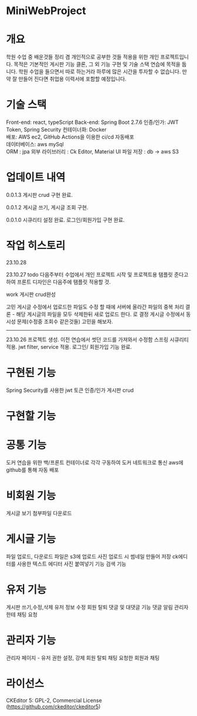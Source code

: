 # MiniWebProject
# 개요
학원 수업 중 배운것들 정리 겸 개인적으로 공부한 것들 적용을 위한 개인 프로젝트입니다.
목적은 기본적인 게시판 기능 클론, 그 외 기능 구현 및 기술 스택 연습에 목적을 둡니다.
학원 수업을 들으면서 따로 하는거라 하루에 많은 시간을 투자할 수 없습니다.
만약 잘 만들어 진다면 취업용 이력서에 포함할 예정입니다.

# 기술 스택
Front-end: react, typeScript
Back-end: Spring Boot 2.7.6
인증/인가: JWT Token, Spring Security
컨테이너화: Docker                                  
배포: AWS ec2, GitHub Actions을 이용한 ci/cd 자동배포    
데이터베이스: aws mySql                          
ORM : jpa
외부 라이브러리 : Ck Editor, Material UI
파일 저장 : db -> aws S3   

# 업데이트 내역
0.0.1.3
게시판 crud 구현 완료.

0.0.1.2
게시글 쓰기, 게시글 조회 구현.

0.0.1.0
시큐리티 설정 완료.
로그인/회원가입 구현 완료.


# 작업 히스토리
23.10.28


23.10.27
todo 
다음주부터 수업에서 개인 프로젝트 시작 및 프로젝트용 탬플릿 준다고 하여
프론트 디자인은 다음주에 탬플릿 적용할 것.

work
게시판 crud완성

고민
게시글 수정에서 업로드한 파일도 수정 할 때에 서버에 올라간 파일의 중복 처리
결론 - 해당 게시글의 파일을 모두 삭제한뒤 새로 업로드 한다. 로 결정
게시글 수정에서 동시성 문제(수정중 조회수 같은것들) 고민을 해보자.

------------------------------------------------------------------------------------------------------------
23.10.26 
프로젝트 생성.
이전 연습에서 썻던 코드를 가져와서 수정함
스프링 시큐리티 적용.
jwt filter, service 적용.
로그인/ 회원가입 기능 완료.


# 구현된 기능
Spring Security를 사용한 jwt 토큰 인증/인가
게시판 crud

# 구현할 기능
# 공통 기능
도커 연습을 위한 백/프론트 컨테이너로 각각 구동하여 도커 네트워크로 통신
aws에 github를 통해 자동 배포

# 비회원 기능
게시글 보기
첨부파일 다운로드

# 게시글 기능
파일 업로드, 다운로드
파일은 s3에 업로드
사진 업로드 시 썸네일 만들어 저장
ck에디터를 사용한 텍스트 에디터
사진 붙여넣기 기능
검색 기능

# 유저 기능
게시판 쓰기,수정,삭제
유저 정보 수정
회원 탈퇴
댓글 및 대댓글 기능
댓글 알림
관리자한테 채팅 요청

# 관리자 기능
관리자 페이지 - 유저 권한 설정, 강제 회원 탈퇴
채팅 요청한 회원과 채팅

# 라이선스
CKEditor 5: GPL-2, Commercial License (https://github.com/ckeditor/ckeditor5)